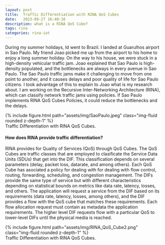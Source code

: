```yaml
---
layout: post
title:  Traffic Differentiation with RINA QoS Cubes 
date:   2023-09-27 16:40:16
description: what is a RINA QoS Cube?
tags: rina
categories: rina-iot
---
```

During my summer holidays, Id went to Brazil. I landed at Guarulhos airport in Sao Paulo. My friend Joao picked me up from the airport to his home to enjoy a long summer holiday. On the way to his house, we were stuck in a high-density vehicular traffic jam. Joao explained that Sao Paulo is high-density populated, and the bottlenecks are always in every avenue in Sao Paulo. The Sao Paulo traffic jams make it challenging to move from one point to another, and it causes delays and poor quality of life for Sao Paulo citizens. I took advantage of this to explain to Joao what is my research about. I am working on the Recursive Inter-Networking Architecture (RINA), which can classify network traffic jams using policies. If Sao Paulo implements RINA QoS Cubes Policies, it could reduce the bottlenecks and the delays. 

<div class="row">
    <div class="col-">
    </div>
    <div class="col-">
        {% include figure.html path="assets/img/SaoPaulo.jpeg" class="img-fluid rounded z-depth-1" %}
    </div>
    <div class="col-4">
    </div>
</div>
<div class="caption">
    Traffic Differentiation with RINA QoS Cubes.
</div>


#### How does RINA provide traffic differentiation?

RINA provides for Quality of Services (QoS) through QoS Cubes. The QoS Cubes are traffic classes that are employed to clasificate the Service Data Units (SDUs) that get into the DIF. This classification depends on several parameters (delay, packet loss, datarate, and among others). Each QoS Cube has asociated a policy for dealing with for dealing  with flow control, routing, forwarding, scheduling, and congestion management. The DIFs provide the same type of service but with different  characteristics depending on statistical bounds on metrics like data rate, latency, losses, and others. The application will request a service from the DIF based on its requirements (data rate, latency, losses, among others), and the DIF provides a flow with the QoS cube that matches these requirements. Each flow allocation request must contain as metadata the application requirements. The higher level DIF requests flow with a particular QoS to lower-level DIFs until the physical media is reached.


<div class="row">
    <div class="col-">
    </div>
    <div class="col-">
        {% include figure.html path="assets/img/RINA_QoS_Cube2.png" class="img-fluid rounded z-depth-1" %}
    </div>
    <div class="col-4">
    </div>
</div>
<div class="caption">
    Traffic Differentiation with RINA QoS Cubes.
</div>